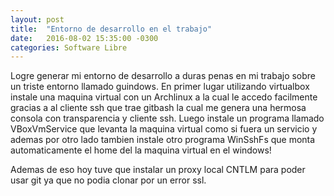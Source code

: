 ```yaml
---
layout: post
title:  "Entorno de desarrollo en el trabajo"
date:   2016-08-02 15:35:00 -0300
categories: Software Libre
---
```


Logre generar mi entorno de desarrollo a duras penas en mi trabajo sobre un triste entorno llamado guindows.
En primer lugar utilizando virtualbox instale una maquina virtual con un Archlinux a la cual le accedo 
facilmente gracias a al cliente ssh que trae gitbash la cual me genera una hermosa consola con transparencia y cliente ssh.
Luego instale un programa llamado VBoxVmService que levanta la maquina virtual como si fuera un servicio 
y ademas por otro lado tambien instale otro programa WinSshFs que monta automaticamente el home del la maquina virtual en el windows!

Ademas de eso hoy tuve que instalar un proxy local CNTLM para poder usar git ya que no podia clonar por un error ssl.
